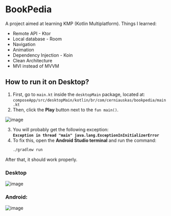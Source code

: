 # BookPedia
A project aimed at learning KMP (Kotlin Multiplatform). Things I learned:

- Remote API - Ktor
- Local database - Room
- Navigation
- Animation
- Dependency Injection - Koin
- Clean Architecture
- MVI instead of MVVM

## How to run it on Desktop?
1. First, go to `main.kt` inside the `desktopMain` package, located at:  
   `composeApp/src/desktopMain/kotlin/br/com/cerniauskas/bookpedia/main.kt`
2. Then, click the **Play** button next to the `fun main()`.

![image](https://github.com/user-attachments/assets/f2bba57d-7fb2-4dd5-b011-edd1afa46c15)

3. You will probably get the following exception:  
   **`Exception in thread "main" java.lang.ExceptionInInitializerError`**
4. To fix this, open the **Android Studio terminal** and run the command:
   ```sh
   ./gradlew run


After that, it should work properly.

### Desktop
![image](https://github.com/user-attachments/assets/3522e11a-0fcc-45c4-b746-0c90e0c17129)

### Android:
![image](https://github.com/user-attachments/assets/9e097057-d0aa-479f-86bb-5c91aac86d04)
